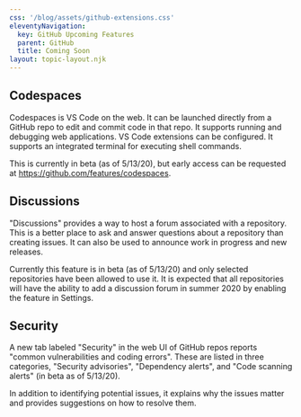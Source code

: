 ```yaml
---
css: '/blog/assets/github-extensions.css'
eleventyNavigation:
  key: GitHub Upcoming Features
  parent: GitHub
  title: Coming Soon
layout: topic-layout.njk
---
```


## Codespaces

Codespaces is VS Code on the web.
It can be launched directly from a GitHub repo
to edit and commit code in that repo.
It supports running and debugging web applications.
VS Code extensions can be configured.
It supports an integrated terminal for executing shell commands.

This is currently in beta (as of 5/13/20), but early access can be requested
at <https://github.com/features/codespaces>.

## Discussions

"Discussions" provides a way to host a forum associated with a repository.
This is a better place to ask and answer questions
about a repository than creating issues.
It can also be used to announce work in progress and new releases.

Currently this feature is in beta (as of 5/13/20) and
only selected repositories have been allowed to use it.
It is expected that all repositories will have the ability to
add a discussion forum in summer 2020 by enabling the feature in Settings.

## Security

A new tab labeled "Security" in the web UI of GitHub repos reports
"common vulnerabilities and coding errors".
These are listed in three categories,
"Security advisories", "Dependency alerts",
and "Code scanning alerts" (in beta as of 5/13/20).

In addition to identifying potential issues,
it explains why the issues matter and
provides suggestions on how to resolve them.
